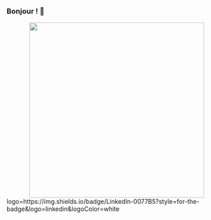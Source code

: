 ### Bonjour ! 👋

<div id="header" align="center">
  <img src="https://media.giphy.com/media/jdPMeyv9rn0hZHh8n9/giphy.gif" width="400"/>
</div>
logo=https://img.shields.io/badge/LinkedIn-0077B5?style=for-the-badge&logo=linkedin&logoColor=white

